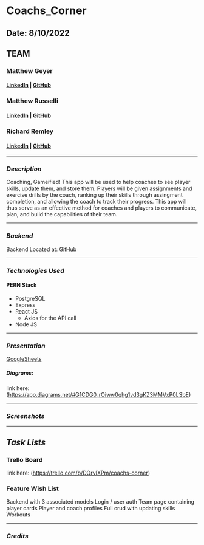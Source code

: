 # Coachs_Corner

## Date: 8/10/2022

## TEAM

### Matthew Geyer

#### [LinkedIn](https://www.linkedin.com/in/matthew-geyer-174644170/) | [GitHub](https://github.com/mattrichor)

### Matthew Russelli

#### [LinkedIn](https://www.linkedin.com/in/matthewrusselli/) | [GitHub](https://github.com/MattRusselli)

### Richard Remley

#### [LinkedIn](https://www.linkedin.com/in/richardjremley/) | [GitHub](https://github.com/American-Cossack)

---

### **_Description_**

Coaching, Gameified! This app will be used to help coaches to see player skills, update them, and store them. Players will be given assignments and exercise drills by the coach, ranking up their skills through assingment completion, and allowing the coach to track their progress. This app will thus serve as an effective method for coaches and players to communicate, plan, and build the capabilities of their team.

---

### **_Backend_**

Backend Located at: [GitHub](https://github.com/mattrichor/Coachs_Corner_backend)

---

### **_Technologies Used_**

#### **PERN Stack**

- PostgreSQL
- Express
- React JS
  - Axios for the API call
- Node JS

---

### **_Presentation_**

[GoogleSheets](https://docs.google.com/presentation/d/1TBqEqVnjRmM86nm8Xn7v2wmPUrFsIkv1JCl6DyhUzYk/edit#slide=id.gd251bb473_0_600)

##### Diagrams:

link here: (https://app.diagrams.net/#G1CDG0_rOiww0qhg1vd3gKZ3MMVxP0LSbE)

---

### **_Screenshots_**

---

## **_Task Lists_**

### Trello Board

link here: (https://trello.com/b/DOrvIXPm/coachs-corner)

### Feature Wish List

Backend with 3 associated models
Login / user auth
Team page containing player cards
Player and coach profiles
Full crud with updating skills
Workouts

---

### **_Credits_**
